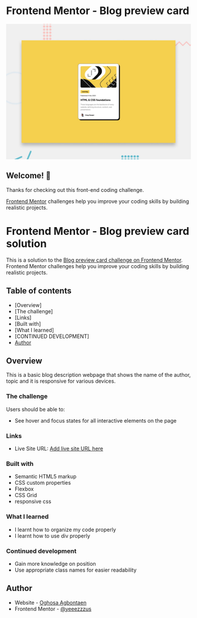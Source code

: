 # Frontend Mentor - Blog preview card

![Design preview for the Blog preview card coding challenge](./preview.jpg)

## Welcome! 👋

Thanks for checking out this front-end coding challenge.

[Frontend Mentor](https://www.frontendmentor.io) challenges help you improve your coding skills by building realistic projects.

# Frontend Mentor - Blog preview card solution

This is a solution to the [Blog preview card challenge on Frontend Mentor](https://www.frontendmentor.io/challenges/blog-preview-card-ckPaj01IcS). Frontend Mentor challenges help you improve your coding skills by building realistic projects. 

## Table of contents

  - [Overview]
  - [The challenge]
  - [Links]
  - [Built with]
  - [What I learned]
  - [CONTINUED DEVELOPMENT]
  - [Author](#author)
## Overview
  This is a basic blog description webpage that shows the name of the author, topic and it is responsive for various devices.
### The challenge

Users should be able to:

- See hover and focus states for all interactive elements on the page

### Links

- Live Site URL: [Add live site URL here](https://your-live-site-url.com)

### Built with

- Semantic HTML5 markup
- CSS custom properties
- Flexbox
- CSS Grid
- responsive css
### What I learned

- I learnt how to organize my code properly
- I learnt how to use div properly

### Continued development

- Gain more knowledge on position
- Use appropriate class names for easier readability 

## Author

- Website - [Oghosa Agbontaen](https://github.com/OghosaAgbontaen)
- Frontend Mentor - [@yeeezzzus](https://www.frontendmentor.io/profile/yeeezzzus)


